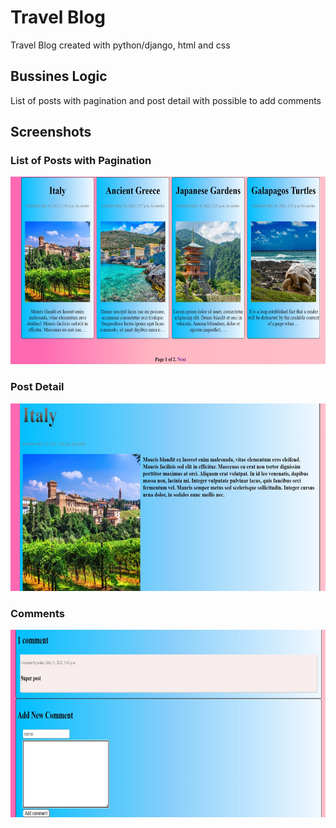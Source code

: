 # Travel Blog
Travel Blog created with python/django, html and css

<h2>Bussines Logic</h2>
List of posts with pagination and post detail with possible to add comments

<h2>Screenshots</h2>
<h3>List of Posts with Pagination</h3>
<img width="600" height="300" src="https://github.com/Mroku99/Travel-Blog/blob/main/Images/paggination.jpg">
<h3>Post Detail</h3>
<img width="600" height="300" src="https://github.com/Mroku99/Travel-Blog/blob/main/Images/detail.jpg">
<h3>Comments</h3>
<img width="600" height="300" src="https://github.com/Mroku99/Travel-Blog/blob/main/Images/comments.jpg">


